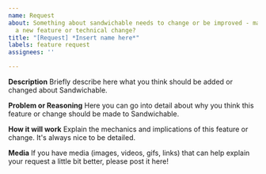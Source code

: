 ```yaml
---
name: Request
about: Something about sandwichable needs to change or be improved - maybe even with
  a new feature or technical change?
title: "[Request] *Insert name here*"
labels: feature request
assignees: ''

---
```


**Description**
Briefly describe here what you think should be added or changed about Sandwichable.

**Problem or Reasoning**
Here you can go into detail about why you think this feature or change should be made to Sandwichable.

**How it will work**
Explain the mechanics and implications of this feature or change. It's always nice to be detailed.

**Media**
If you have media (images, videos, gifs, links) that can help explain your request a little bit better, please post it here!
